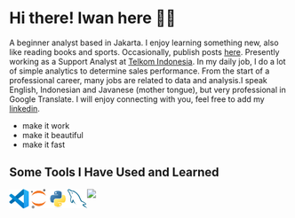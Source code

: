 # Hi there! Iwan here :construction_worker_man:

A beginner analyst based in Jakarta. I enjoy learning something new, also like reading books and sports. Occasionally, publish posts [here](https://medium.com/@kurniawan50). Presently working as a Support Analyst at [Telkom Indonesia](https://www.telkom.co.id/sites). In my daily job, I do a lot of simple analytics to determine sales performance. From the start of a professional career, many jobs are related to data and analysis.I speak English, Indonesian and Javanese (mother tongue), but very professional in Google Translate. I will enjoy connecting with you, feel free to add my [linkedin](https://www.linkedin.com/in/iwankurniawan50/).

- make it work 
- make it beautiful
- make it fast

## Some Tools I Have Used and Learned
<img align="left" width="35px" src="https://github.com/devicons/devicon/blob/master/icons/vscode/vscode-original.svg">
<img align="left" width="35px" src="https://github.com/devicons/devicon/blob/master/icons/jupyter/jupyter-original.svg">
<img align="left" width="35px" src="https://github.com/devicons/devicon/blob/master/icons/python/python-original.svg">
<img align="left" width="35px" src="https://github.com/devicons/devicon/blob/master/icons/mysql/mysql-original.svg">
<img align="left" width="35px" src="https://upload.wikimedia.org/wikipedia/commons/3/34/Microsoft_Office_Excel_%282019%E2%80%93present%29.svg">
